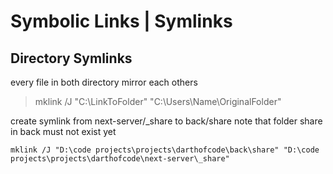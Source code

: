 # Symbolic Links | Symlinks

## Directory Symlinks

every file in both directory mirror each others

> mklink /J "C:\LinkToFolder" "C:\Users\Name\OriginalFolder"

create symlink from next-server/\_share to back/share
note that folder share in back must not exist yet

```ja
mklink /J "D:\code projects\projects\darthofcode\back\share" "D:\code projects\projects\darthofcode\next-server\_share"
```
